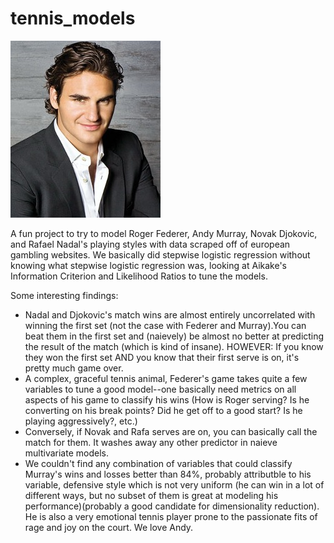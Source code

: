 tennis_models
=============

![roger](roger-federer-1-sized.jpg)


A fun project to try to model Roger Federer, Andy Murray, Novak Djokovic, and Rafael Nadal's playing styles with 
data scraped off of european gambling websites. We basically did stepwise logistic
regression without knowing what stepwise logistic regression was, looking at Aikake's Information Criterion and Likelihood Ratios to tune the models.

Some interesting findings:
- Nadal and Djokovic's match wins are almost entirely uncorrelated with winning the first set (not the case with Federer and Murray).You can beat them in the first set and (naievely) be almost no better at predicting the result of the match (which is kind of insane). HOWEVER: If you know they won the first set AND you know that their first serve is on, it's pretty much game over. 
- A complex, graceful tennis animal, Federer's game takes quite a few variables to tune a good model--one basically need metrics on all aspects of his game to classify his wins (How is Roger serving? Is he converting on his break points? Did he get off to a good start? Is he playing aggressively?, etc.)
- Conversely, if Novak and Rafa serves are on, you can basically call the match for them. It washes away any other predictor in naieve multivariate models.
- We couldn't find any combination of variables that could classify Murray's wins and losses better than 84%, probably attributble to his variable, defensive style which is not very uniform (he can win in a lot of different ways, but no subset of them is great at modeling his performance)(probably a good candidate for dimensionality reduction). He is also a very emotional tennis player prone to the passionate fits of rage and joy on the court. We love Andy.


